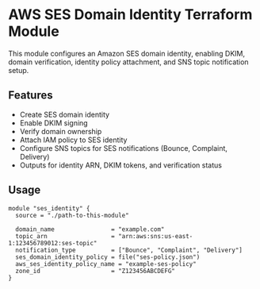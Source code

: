 # AWS SES Domain Identity Terraform Module

This module configures an Amazon SES domain identity, enabling DKIM, domain verification, identity policy attachment, and SNS topic notification setup.

## Features

- Create SES domain identity
- Enable DKIM signing
- Verify domain ownership
- Attach IAM policy to SES identity
- Configure SNS topics for SES notifications (Bounce, Complaint, Delivery)
- Outputs for identity ARN, DKIM tokens, and verification status

## Usage

```hcl
module "ses_identity" {
  source = "./path-to-this-module"

  domain_name                = "example.com"
  topic_arn                  = "arn:aws:sns:us-east-1:123456789012:ses-topic"
  notification_type          = ["Bounce", "Complaint", "Delivery"]
  ses_domain_identity_policy = file("ses-policy.json")
  aws_ses_identity_policy_name = "example-ses-policy"
  zone_id                    = "Z123456ABCDEFG"
}
